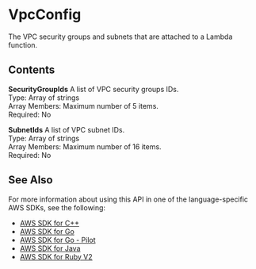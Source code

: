 # VpcConfig<a name="API_VpcConfig"></a>

The VPC security groups and subnets that are attached to a Lambda function\.

## Contents<a name="API_VpcConfig_Contents"></a>

 **SecurityGroupIds**   <a name="SSS-Type-VpcConfig-SecurityGroupIds"></a>
A list of VPC security groups IDs\.  
Type: Array of strings  
Array Members: Maximum number of 5 items\.  
Required: No

 **SubnetIds**   <a name="SSS-Type-VpcConfig-SubnetIds"></a>
A list of VPC subnet IDs\.  
Type: Array of strings  
Array Members: Maximum number of 16 items\.  
Required: No

## See Also<a name="API_VpcConfig_SeeAlso"></a>

For more information about using this API in one of the language\-specific AWS SDKs, see the following:
+  [AWS SDK for C\+\+](https://docs.aws.amazon.com/goto/SdkForCpp/lambda-2015-03-31/VpcConfig) 
+  [AWS SDK for Go](https://docs.aws.amazon.com/goto/SdkForGoV1/lambda-2015-03-31/VpcConfig) 
+  [AWS SDK for Go \- Pilot](https://docs.aws.amazon.com/goto/SdkForGoPilot/lambda-2015-03-31/VpcConfig) 
+  [AWS SDK for Java](https://docs.aws.amazon.com/goto/SdkForJava/lambda-2015-03-31/VpcConfig) 
+  [AWS SDK for Ruby V2](https://docs.aws.amazon.com/goto/SdkForRubyV2/lambda-2015-03-31/VpcConfig) 